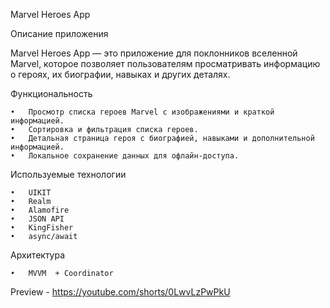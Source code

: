 Marvel Heroes App

Описание приложения

Marvel Heroes App — это приложение для поклонников вселенной Marvel, которое позволяет пользователям просматривать информацию о героях, их биографии, навыках и других деталях. 

Функциональность

	•	Просмотр списка героев Marvel с изображениями и краткой информацией.
	•	Сортировка и фильтрация списка героев.
	•	Детальная страница героя с биографией, навыками и дополнительной информацией.
	•	Локальное сохранение данных для офлайн-доступа.

Используемые технологии

	•	UIKIT 
	•	Realm 
	•	Alamofire 
	•	JSON API 
	•	KingFisher 
	•	async/await 

Архитектура

	•	MVVM  + Coordinator


Preview - https://youtube.com/shorts/0LwvLzPwPkU

